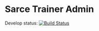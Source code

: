# Sarce Trainer Admin

Develop status: [![Build Status](https://travis-ci.org/liftoff-team/sarce-trainer-admin.svg?branch=develop)](https://travis-ci.org/liftoff-team/sarce-trainer-admin)